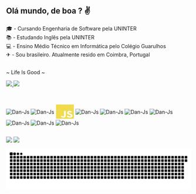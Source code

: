 ## Olá mundo, de boa ?  ✌

🎓 - Cursando Engenharia de Software pela UNINTER <br>
📚 - Estudando Inglês pela UNINTER<br>
💻 - Ensino Médio Técnico em Informática pelo Colégio Guarulhos <br>
✈ - Sou brasileiro. Atualmente resido em Coimbra, Portugal <br><br>

~ Life Is Good ~



<div>
  <a href="https://github.com/danielcmelo">
     <img height="150em" src="https://github-readme-stats.vercel.app/api?username=danielcmelo&show_icons=true&theme=dark&include_all_commits=true&count_private=true"/>
     <img height="150em" src="https://github-readme-stats.vercel.app/api/top-langs/?username=danielcmelo&layout=compact&langs_count=7&theme=dark"/>
  </a>
</div>
  
  ##
  
<div style="display: inline_block"><br>
  <img align="center" alt="Dan-Js" height="40" width="50" src="https://cdn.jsdelivr.net/gh/devicons/devicon/icons/html5/html5-original-wordmark.svg" />
  <img align="center" alt="Dan-Js" height="40" width="50" src="https://cdn.jsdelivr.net/gh/devicons/devicon/icons/css3/css3-original-wordmark.svg" />
  <img align="center" alt="Dan-Js" height="40" width="50" src="https://raw.githubusercontent.com/devicons/devicon/master/icons/javascript/javascript-plain.svg">
  <img align="center" alt="Dan-Js" height="40" width="50" src="https://cdn.jsdelivr.net/gh/devicons/devicon/icons/webpack/webpack-original.svg" />
  <img align="center" alt="Dan-Js" height="40" width="50" src="https://cdn.jsdelivr.net/gh/devicons/devicon/icons/bootstrap/bootstrap-original.svg" />
  <img align="center" alt="Dan-Js" height="40" width="50" src="https://cdn.jsdelivr.net/gh/devicons/devicon/icons/npm/npm-original-wordmark.svg" />
  <img align="center" alt="Dan-Js" height="40" width="50" src="https://cdn.jsdelivr.net/gh/devicons/devicon/icons/gitlab/gitlab-original.svg" />
  <img align="center" alt="Dan-Js" height="40" width="50" src="https://cdn.jsdelivr.net/gh/devicons/devicon/icons/illustrator/illustrator-line.svg" />
  <img align="center" alt="Dan-Js" height="40" width="50" src="https://cdn.jsdelivr.net/gh/devicons/devicon/icons/photoshop/photoshop-line.svg" />
  <img align="center" alt="Dan-Js" height="40" width="50" src="https://cdn.jsdelivr.net/gh/devicons/devicon/icons/xd/xd-line.svg" />
                                          
                                                                                       
</div>
  
  ##
 

  
 
  <a href = "mailto:odanielmelowork@gmail.com"><img src="https://img.shields.io/badge/-Gmail-%23333?style=for-the-badge&logo=gmail&logoColor=white" target="_blank"></a>
  <a href="https://www.linkedin.com/in/daniel-melo-90ab6b210" target="_blank"><img src="https://img.shields.io/badge/-LinkedIn-%230077B5?style=for-the-badge&logo=linkedin&logoColor=white" target="_blank"></a> 
 
  ![Snake animation](https://github.com/danielcmelo/danielcmelo/blob/output/github-contribution-grid-snake.svg)
 
</div>
